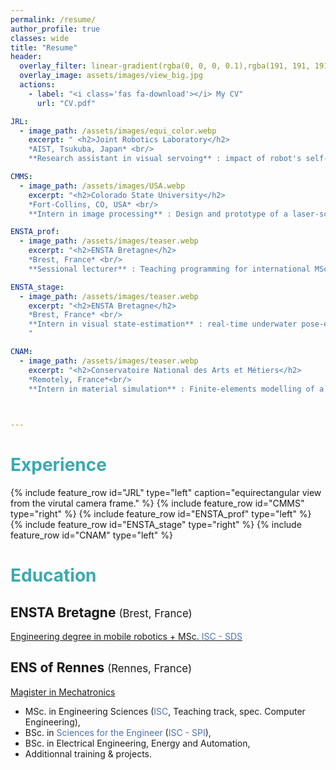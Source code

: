 ```yaml
---
permalink: /resume/
author_profile: true
classes: wide
title: "Resume"
header:
  overlay_filter: linear-gradient(rgba(0, 0, 0, 0.1),rgba(191, 191, 191, 0.3))
  overlay_image: assets/images/view_big.jpg  
  actions:
    - label: "<i class='fas fa-download'></i> My CV"
      url: "CV.pdf"

JRL:
  - image_path: /assets/images/equi_color.webp
    excerpt: " <h2>Joint Robotics Laboratory</h2>
    *AIST, Tsukuba, Japan* <br/> 
    **Research assistant in visual servoing** : impact of robot's self-view in visual servoing using 360° cameras, and impact of masking strategies on the performances"

CMMS:
  - image_path: /assets/images/USA.webp
    excerpt: "<h2>Colorado State University</h2>
    *Fort-Collins, CO, USA* <br/>
    **Intern in image processing** : Design and prototype of a laser-scanner for real-time width estimation during a innovative 3D-printing process."

ENSTA_prof:
  - image_path: /assets/images/teaser.webp
    excerpt: "<h2>ENSTA Bretagne</h2>
    *Brest, France* <br/>
    **Sessional lecturer** : Teaching programming for international MSc students, from loops to *Object-Oriented Programming*. Objective : giving them prerequisites for robotic programming."

ENSTA_stage:
  - image_path: /assets/images/teaser.webp
    excerpt: "<h2>ENSTA Bretagne</h2>
    *Brest, France* <br/>
    **Intern in visual state-estimation** : real-time underwater pose-estimation using buoys recognition and interval-based inversion of camera equations.
    "

CNAM:
  - image_path: /assets/images/teaser.webp
    excerpt: "<h2>Conservatoire National des Arts et Métiers</h2>
    *Remotely, France*<br/>
    **Intern in material simulation** : Finite-elements modelling of a Gallic chariot in order to explain its durability and resistance."


    
---
```


# <span style="color: #3AAAAF;">Experience


{% include feature_row id="JRL" type="left" caption="equirectangular view from the virutal camera frame." %}
{% include feature_row id="CMMS" type="right" %}
{% include feature_row id="ENSTA_prof" type="left" %}
{% include feature_row id="ENSTA_stage" type="right" %}
{% include feature_row id="CNAM" type="left" %}

# <span style="color: #3AAAAF;">Education

## <span title="Ecole Nationale Supérieure de Techniques Avancées">ENSTA Bretagne <span style="font-weight: normal; font-size: 0.8em;">(Brest, France)</span></span>
[Engineering degree in mobile robotics + MSc. <span title="Engineering of Complex Systems - Dynamic Systems and Signal"><span style="color:#4F73AB;">ISC - SDS</span></span>  <i class="fa fa-external-link" style="font-size: 0.9em;"></i>](description_ENSTA_2024.pdf)

## <span title="Ecole Normale Supérieure">ENS of Rennes <span style="font-weight: normal; font-size: 0.8em;">(Rennes, France)</span></span>
[Magister in Mechatronics  <i class="fa fa-external-link" style="font-size: 0.9em;"></i>](https://mecatronique.ens-rennes.fr/medias/fichier/2024-mktro-gb-web_1732786436068-pdf)
  * MSc. in Engineering Sciences (<span title="Engineering of Complex Systems"><span style="color:#4F73AB;">ISC</span></span>, Teaching track, spec. Computer Engineering),
  * BSc. in <span title="Engineering sciences and sciences for the Engineer differ in that sciences for the Engineer are more focused on developing and creating concepts that can be used by engineers."><span style="color: #4F73AB;">Sciences for the Engineer</span></span> (<span title="Engineering of Complex Systems - Sciences for the Engineer"><span style="color:#4F73AB;">ISC - SPI</span></span>),
  * BSc. in Electrical Engineering, Energy and Automation,
  * Additionnal training & projects.

